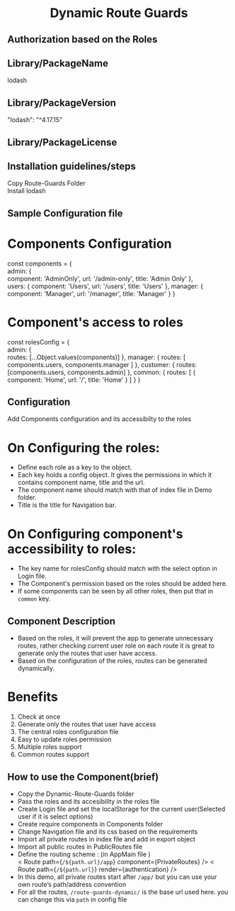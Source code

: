 <h1 align='center'>Dynamic Route Guards</h1>
<h2>Authorization based on the Roles</h2>

## Library/PackageName
 lodash

## Library/PackageVersion
 "lodash": "^4.17.15"

## Library/PackageLicense

## Installation guidelines/steps

Copy Route-Guards Folder<br/>
Install lodash <br/>

## Sample Configuration file 
# Components Configuration
const components = { <br/>
	admin: {   
		component: 'AdminOnly', 
		url: '/admin-only',
		title: 'Admin Only'
	},  
	users: {
		component: 'Users',
		url: '/users',
		title: 'Users'
	},
	manager: {
		component: 'Manager',
		url: '/manager',
		title: 'Manager'
	}
}  <br/>

# Component's access to roles 
const rolesConfig = {  <br/>
	admin: {  
		routes: [...Object.values(components)]
	},
	manager: {
		routes: [
			components.users,
			components.manager
		]
	},
	customer: {
		routes: [components.users, components.admin]
	},
    common: {
    routes: [
        {
            component: 'Home',
            url: '/',
            title: 'Home'
        }
    ]
    }
}  <br/>
    
## Configuration 
Add Components configuration and its accessibilty to the roles<br/>
# On Configuring the roles: 
- Define each role as a key to the object.
- Each key holds a config object. It gives the permissions in which it contains component name, title and the url.
- The component name should match with that of index file in Demo folder.
- Title is the title for Navigation bar.
# On Configuring component's accessibility to roles: 
- The key name for rolesConfig should match with the select option in Login file. 
- The Component's permission based on the roles should be added here.
- If some components can be seen by all other roles, then put that in `common` key.

## Component Description

- Based on the roles, it will prevent the app to generate unnecessary routes, rather checking current user role on each route it is great to generate only the routes that user have access.
- Based on the configuration of the roles, routes can be generated dynamically.

# Benefits
1. Check at once
2. Generate only the routes that user have access
3. The central roles configuration file
4. Easy to update roles permission
5. Multiple roles support
6. Common routes support

## How to use the Component(brief)

- Copy the Dynamic-Route-Guards folder
- Pass the roles and its accesibility in the roles file 
- Create Login file and set the localStorage for the current user(Selected user if it is select options)
- Create require components in Components folder
- Change Navigation file and its css based on the requirements
- Import all private routes in index file and add in export object
- Import all public routes in PublicRoutes file
- Define the routing scheme : (in AppMain file )                   
 < Route path={`/${path.url}/app`} component={PrivateRoutes} /> 
 < Route path={`/${path.url}`} render={authentication} />
- In this demo, all private routes start after `/app/` but you can use your own route’s path/address convention
- For all the routes, `/route-guards-dynamic/` is the base url used here. you can change this via `path` in config file 
